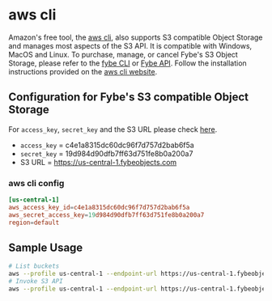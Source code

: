# aws cli

Amazon's free tool, the [aws cli](https://aws.amazon.com/cli/), also supports S3 compatible Object Storage and manages most aspects of the S3 API. It is compatible with Windows, MacOS and Linux. To purchase, manage, or cancel Fybe's S3 Object Storage, please refer to the [fybe CLI](https://github.com/fybecom/fybe) or [Fybe API](https://dev.fybe.com/). Follow the installation instructions provided on the [aws cli website](https://aws.amazon.com/cli/).

## Configuration for Fybe's S3 compatible Object Storage

For `access_key`, `secret_key` and the S3 URL please check [here](/products/object-storage/#s3-connection-urls).

* `access_key` = c4e1a8315dc60dc96f7d757d2bab6f5a
* `secret_key` = 19d984d90dfb7ff63d751fe8b0a200a7
* S3 URL = https://us-central-1.fybeobjects.com

### aws cli config

```conf
[us-central-1]
aws_access_key_id=c4e1a8315dc60dc96f7d757d2bab6f5a
aws_secret_access_key=19d984d90dfb7ff63d751fe8b0a200a7
region=default
```

## Sample Usage

```bash
# List buckets
aws --profile us-central-1 --endpoint-url https://us-central-1.fybeobjects.com s3 ls
# Invoke S3 API
aws --profile us-central-1 --endpoint-url https://us-central-1.fybeobjects.com s3api get-bucket-policy --bucket myBucket
```

